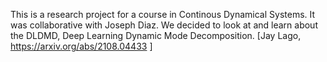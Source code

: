 
This is a research project for a course in Continous Dynamical Systems. It was collaborative with Joseph Diaz. We decided to look at and learn about the DLDMD, Deep Learning Dynamic Mode Decomposition. [Jay Lago, https://arxiv.org/abs/2108.04433 ]
